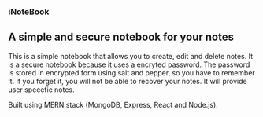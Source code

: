 ### iNoteBook 
## A simple and secure notebook for your notes

This is a simple notebook that allows you to create, edit and delete notes. It is a secure notebook because it uses a encryted password. The password is stored in encrypted form using salt and pepper, so you have to remember it. If you forget it, you will not be able to recover your notes. It will provide user specefic notes.

Built using MERN stack (MongoDB, Express, React and Node.js).

